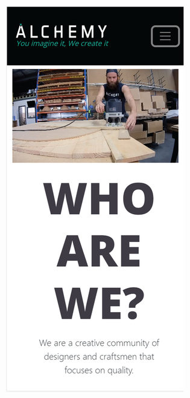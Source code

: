 <img src="https://github.com/DIegoRCA/portfolio/blob/main/src/assets/Projects/AlchemyWebPage.png"/>
